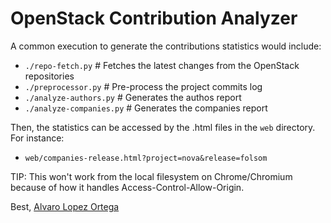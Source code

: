 OpenStack Contribution Analyzer
===============================

A common execution to generate the contributions statistics would include:

 * `./repo-fetch.py`        \# Fetches the latest changes from the OpenStack repositories
 * `./preprocessor.py`      \# Pre-process the project commits log
 * `./analyze-authors.py`   \# Generates the authos report
 * `./analyze-companies.py` \# Generates the companies report

Then, the statistics can be accessed by the .html files in the `web` directory. For instance:

 * `web/companies-release.html?project=nova&release=folsom`

TIP: This won't work from the local filesystem on Chrome/Chromium because of how it handles Access-Control-Allow-Origin.

Best,
[Alvaro Lopez Ortega](mail:alvaro@alobbs.com)
